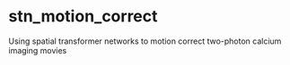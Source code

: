 # stn_motion_correct
Using spatial transformer networks to motion correct two-photon calcium imaging movies
